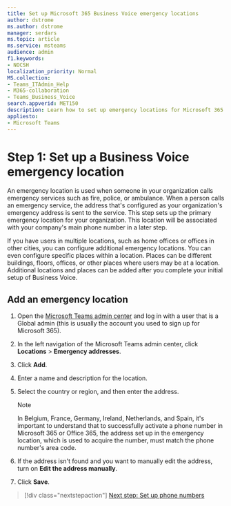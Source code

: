 ```yaml
---
title: Set up Microsoft 365 Business Voice emergency locations
author: dstrome 
ms.author: dstrome
manager: serdars
ms.topic: article
ms.service: msteams
audience: admin
f1.keywords:
- NOCSH
localization_priority: Normal
MS.collection: 
- Teams_ITAdmin_Help
- M365-collaboration
- Teams_Business_Voice
search.appverid: MET150
description: Learn how to set up emergency locations for Microsoft 365 Business Voice.
appliesto: 
- Microsoft Teams
---
```


# Step 1: Set up a Business Voice emergency location

An emergency location is used when someone in your organization calls emergency services such as fire, police, or ambulance. When a person calls an emergency service, the address that's configured as your organization's emergency address is sent to the service. This step sets up the primary emergency location for your organization. This location will be associated with your company's main phone number in a later step.

If you have users in multiple locations, such as home offices or offices in other cities, you can configure additional emergency locations. You can even configure specific places within a location. Places can be different buildings, floors, offices, or other places where users may be at a location. Additional locations and places can be added after you complete your initial setup of Business Voice.

## Add an emergency location

1. Open the [Microsoft Teams admin center](https://admin.teams.microsoft.com) and log in with a user that is a Global admin (this is usually the account you used to sign up for Microsoft 365).
1. In the left navigation of the Microsoft Teams admin center, click **Locations** > **Emergency addresses**.
1. Click **Add**.
1. Enter a name and description for the location.
1. Select the country or region, and then enter the address.

   > [!NOTE]
   > In Belgium, France, Germany, Ireland, Netherlands, and Spain, it's important to understand that to successfully activate a phone number in Microsoft 365 or Office 365, the address set up in the emergency location, which is used to acquire the number, must match the phone number's area code.

1. If the address isn't found and you want to manually edit the address, turn on **Edit the address manually**.
1. Click **Save**.

> [!div class="nextstepaction"]
> [Next step: Set up phone numbers](set-up-phone-numbers.md)
